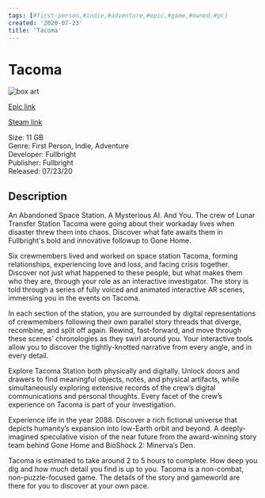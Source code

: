 ```yaml
---
tags: [#first-person,#indie,#adventure,#epic,#game,#owned,#pc]
created: '2020-07-23'
title: 'Tacoma'
---
```

# Tacoma

![box art](https://cdn1.epicgames.com/675f47ac5d5847f59badceea5b0950cf/offer/EGS_Tacoma_Fullbright_S1-2560x1440-d62cef4070b0260170c22a4954d3a233.jpg?h=270&amp;resize=1&amp;w=480)

[Epic link](https://www.epicgames.com/store/en-US/p/tacoma)

[Steam link](https://store.steampowered.com/app/343860/Tacoma/?snr=1_7_7_151_150_1)

Size: 11 GB  
Genre: First Person, Indie, Adventure  
Developer: Fullbright  
Publisher: Fullbright  
Released: 07/23/20  

## Description

An Abandoned Space Station. A Mysterious AI. And You. The crew of Lunar Transfer Station Tacoma were going about their workaday lives when disaster threw them into chaos. Discover what fate awaits them in Fullbright's bold and innovative followup to Gone Home.

Six crewmembers lived and worked on space station Tacoma, forming relationships, experiencing love and loss, and facing crisis together. Discover not just what happened to these people, but what makes them who they are, through your role as an interactive investigator. The story is told through a series of fully voiced and animated interactive AR scenes, immersing you in the events on Tacoma.

In each section of the station, you are surrounded by digital representations of crewmembers following their own parallel story threads that diverge, recombine, and split off again. Rewind, fast-forward, and move through these scenes’ chronologies as they swirl around you. Your interactive tools allow you to discover the tightly-knotted narrative from every angle, and in every detail.

Explore Tacoma Station both physically and digitally. Unlock doors and drawers to find meaningful objects, notes, and physical artifacts, while simultaneously exploring extensive records of the crew’s digital communications and personal thoughts. Every facet of the crew’s experience on Tacoma is part of your investigation.

Experience life in the year 2088. Discover a rich fictional universe that depicts humanity’s expansion into low-Earth orbit and beyond. A deeply-imagined speculative vision of the near future from the award-winning story team behind Gone Home and BioShock 2: Minerva’s Den.

Tacoma is estimated to take around 2 to 5 hours to complete. How deep you dig and how much detail you find is up to you. Tacoma is a non-combat, non-puzzle-focused game. The details of the story and gameworld are there for you to discover at your own pace.
